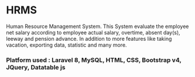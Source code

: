 # HRMS
 
Human Resource Management System. This System evaluate the
employee net salary according to employee actual salary, overtime,
absent day(s), leeway and pension advance. In addition to more
features like taking vacation, exporting data, statistic and many more.
### Platform used : Laravel 8, MySQL, HTML, CSS, Bootstrap v4, JQuery, Datatable js
